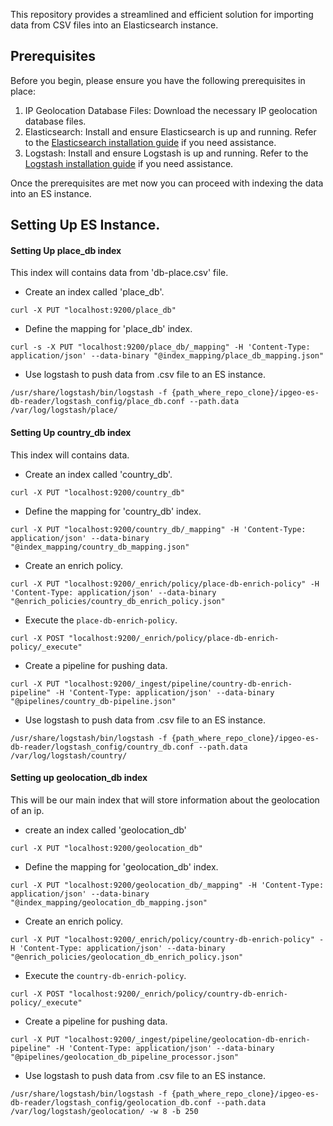 This repository provides a streamlined and efficient solution for importing data from CSV files into an Elasticsearch instance.

## Prerequisites

Before you begin, please ensure you have the following prerequisites in place:

1) IP Geolocation Database Files: Download the necessary IP geolocation database files.
2) Elasticsearch: Install and ensure Elasticsearch is up and running. Refer to the [Elasticsearch installation guide](https://www.elastic.co/guide/en/elasticsearch/reference/current/install-elasticsearch.html) if you need assistance.
3) Logstash: Install and ensure Logstash is up and running. Refer to the [Logstash installation guide](https://www.elastic.co/guide/en/logstash/current/installing-logstash.html) if you need assistance.

Once the prerequisites are met now you can proceed with indexing the data into an ES instance.

## Setting Up ES Instance.

#### Setting Up place_db index
This index will contains data from 'db-place.csv' file.
- Create an index called 'place_db'.
```
curl -X PUT "localhost:9200/place_db"
```

- Define the mapping for 'place_db' index.
```
curl -s -X PUT "localhost:9200/place_db/_mapping" -H 'Content-Type: application/json' --data-binary "@index_mapping/place_db_mapping.json"
```

- Use logstash to push data from .csv file to an ES instance.
```
/usr/share/logstash/bin/logstash -f {path_where_repo_clone}/ipgeo-es-db-reader/logstash_config/place_db.conf --path.data /var/log/logstash/place/
```

#### Setting Up country_db index
This index will contains data.

- Create an index called 'country_db'.
```
curl -X PUT "localhost:9200/country_db"
```

- Define the mapping for 'country_db' index.
```
curl -X PUT "localhost:9200/country_db/_mapping" -H 'Content-Type: application/json' --data-binary "@index_mapping/country_db_mapping.json"
```

- Create an enrich policy.
```
curl -X PUT "localhost:9200/_enrich/policy/place-db-enrich-policy" -H 'Content-Type: application/json' --data-binary "@enrich_policies/country_db_enrich_policy.json"
```

- Execute the `place-db-enrich-policy`.
```
curl -X POST "localhost:9200/_enrich/policy/place-db-enrich-policy/_execute"
```

- Create a pipeline for pushing data.
```
curl -X PUT "localhost:9200/_ingest/pipeline/country-db-enrich-pipeline" -H 'Content-Type: application/json' --data-binary "@pipelines/country_db-pipeline.json"
```

- Use logstash to push data from .csv file to an ES instance.
```
/usr/share/logstash/bin/logstash -f {path_where_repo_clone}/ipgeo-es-db-reader/logstash_config/country_db.conf --path.data /var/log/logstash/country/
```


#### Setting up geolocation_db index
This will be our main index that will store information about the geolocation of an ip.

- create an index called 'geolocation_db'
```
curl -X PUT "localhost:9200/geolocation_db"
```

- Define the mapping for 'geolocation_db' index.
```
curl -X PUT "localhost:9200/geolocation_db/_mapping" -H 'Content-Type: application/json' --data-binary "@index_mapping/geolocation_db_mapping.json"
```

- Create an enrich policy.
```
curl -X PUT "localhost:9200/_enrich/policy/country-db-enrich-policy" -H 'Content-Type: application/json' --data-binary "@enrich_policies/geolocation_db_enrich_policy.json"
```

- Execute the `country-db-enrich-policy`.
```
curl -X POST "localhost:9200/_enrich/policy/country-db-enrich-policy/_execute"
```

- Create a pipeline for pushing data.
```
curl -X PUT "localhost:9200/_ingest/pipeline/geolocation-db-enrich-pipeline" -H 'Content-Type: application/json' --data-binary "@pipelines/geolocation_db_pipeline_processor.json"
```

- Use logstash to push data from .csv file to an ES instance.
```
/usr/share/logstash/bin/logstash -f {path_where_repo_clone}/ipgeo-es-db-reader/logstash_config/geolocation_db.conf --path.data /var/log/logstash/geolocation/ -w 8 -b 250
```